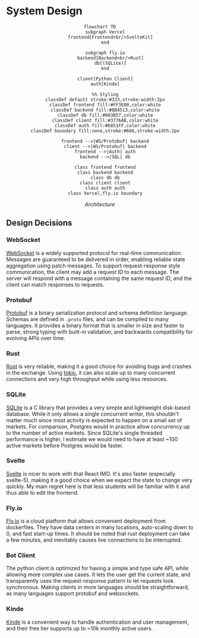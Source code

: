 # System Design

<div align="center">

```mermaid
flowchart TD
    subgraph Vercel
        frontend[Frontend<br/>SvelteKit]
    end

    subgraph fly.io
        backend[Backend<br/>Rust]
        db[(SQLite)]
    end

    client[Python Client]
    auth[Kinde]

    %% Styling
    classDef default stroke:#333,stroke-width:2px
    classDef frontend fill:#FF3E00,color:white
    classDef backend fill:#8B4513,color:white
    classDef db fill:#003B57,color:white
    classDef client fill:#3776AB,color:white
    classDef auth fill:#6851FF,color:white
    classDef boundary fill:none,stroke:#666,stroke-width:2px

    frontend -->|WS/Protobuf| backend
    client -->|WS/Protobuf| backend
    frontend -->|Auth| auth
    backend -->|SQL| db

    class frontend frontend
    class backend backend
    class db db
    class client client
    class auth auth
    class Vercel,fly.io boundary
```

</div>

<p align="center"><em>Architecture</em></p>

## Design Decisions

### WebSocket

[WebSocket](https://developer.mozilla.org/en-US/docs/Web/API/WebSockets_API) is a widely supported protocol for real-time communication. Messages are guaranteed to be delivered in order, enabling reliable state aggregation using patch messages. To support request-response style communication, the client may add a request ID to each message. The server will respond with a message containing the same request ID, and the client can match responses to requests.

### Protobuf

[Protobuf](https://protobuf.dev/) is a binary serialization protocol and schema definition language. Schemas are defined in `.proto` files, and can be compiled to many languages. It provides a binary format that is smaller in size and faster to parse, strong typing with built-in validation, and backwards compatibility for evolving APIs over time.

### Rust

[Rust](https://www.rust-lang.org/) is very reliable, making it a good choice for avoiding bugs and crashes in the exchange. Using [tokio](https://tokio.rs/), it can also scale up to many concurrent connections and very high throughput while using less resources.

### SQLite

[SQLite](https://www.sqlite.org/) is a C library that provides a very simple and lightweight disk-based database. While it only allows a single concurrent writer, this shouldn't matter much since most activity is expected to happen on a small set of markets. For comparison, Postgres would in practice allow concurrency up to the number of active markets. Since SQLite's single threaded performance is higher, I estimate we would need to have at least ~100 active markets before Postgres would be faster.

### Svelte

[Svelte](https://svelte.dev/) is nicer to work with that React IMO. It's also faster (especially svelte-5), making it a good choice when we expect the state to change very quickly. My main regret here is that less students will be familiar with it and thus able to edit the frontend.

### Fly.io

[Fly.io](https://fly.io/) is a cloud platform that allows convenient deployment from dockerfiles. They have data centers in many locations, auto-scaling down to 0, and fast start-up times. It should be noted that rust deployment can take a few minutes, and inevitably causes live connections to be interrupted.

### Bot Client

The python client is optimized for having a simple and type safe API, while allowing more complex use cases. It lets the user get the current state, and transparently uses the request-response pattern to let requests look synchronous. Making clients in more languages should be straightforward, as many languages support protobuf and websockets.

### Kinde

[Kinde](https://kinde.com/) is a convenient way to handle authentication and user management, and their free tier supports up to ~10k monthly active users.
